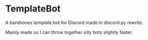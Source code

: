 # TemplateBot

A barebones template bot for Discord made in discord.py rewrite.

Mainly made so I can throw together silly bots slightly faster.
